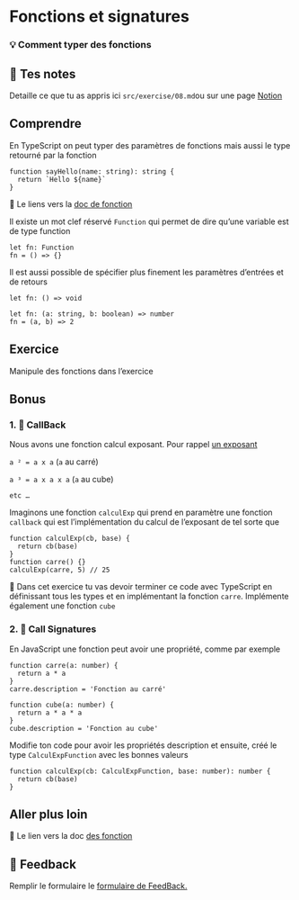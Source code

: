 # Fonctions et signatures

### 💡 Comment typer des fonctions

## 📝 Tes notes

Detaille ce que tu as appris ici
`src/exercise/08.md`ou sur une page [Notion](https://go.mikecodeur.com/course-notes-template)

## Comprendre

En TypeScript on peut typer des paramètres de fonctions mais aussi le type
retourné par la fonction

```tsx
function sayHello(name: string): string {
  return `Hello ${name}`
}
```

📑 Le liens vers la
[doc de fonction](https://www.typescriptlang.org/docs/handbook/2/functions.html)

Il existe un mot clef réservé `Function` qui permet de dire qu’une variable est
de type function

```tsx
let fn: Function
fn = () => {}
```

Il est aussi possible de spécifier plus finement les paramètres d’entrées et de
retours

```tsx
let fn: () => void

let fn: (a: string, b: boolean) => number
fn = (a, b) => 2
```

## Exercice

Manipule des fonctions dans l’exercice

## Bonus

### 1. 🚀 CallBack

Nous avons une fonction calcul exposant. Pour rappel
[un exposant](https://fr.wikipedia.org/wiki/Exposant_(math%C3%A9matiques))

`a ² = a x a` (`a` au carré)

`a ³ = a x a x a` (`a` au cube)

`etc …`

Imaginons une fonction `calculExp` qui prend en paramètre une fonction
`callback` qui est l’implémentation du calcul de l’exposant de tel sorte que

```tsx
function calculExp(cb, base) {
  return cb(base)
}
function carre() {}
calculExp(carre, 5) // 25
```

🐶 Dans cet exercice tu vas devoir terminer ce code avec TypeScript en
définissant tous les types et en implémentant la fonction `carre`. Implémente
également une fonction `cube`

### 2. 🚀 **Call Signatures**

En JavaScript une fonction peut avoir une propriété, comme par exemple

```tsx
function carre(a: number) {
  return a * a
}
carre.description = 'Fonction au carré'

function cube(a: number) {
  return a * a * a
}
cube.description = 'Fonction au cube'
```

Modifie ton code pour avoir les propriétés description et ensuite, créé le type
`CalculExpFunction` avec les bonnes valeurs

```tsx
function calculExp(cb: CalculExpFunction, base: number): number {
  return cb(base)
}
```

## Aller plus loin

📑 Le lien vers la doc
[des fonction](https://www.typescriptlang.org/docs/handbook/2/functions.html)

## 🐜 Feedback

Remplir le formulaire le
[formulaire de FeedBack.](https://go.mikecodeur.com/cours-react-avis?entry.1912869708=TypeScript%20PRO&entry.1430994900=2.Les%20Fondamentaux&entry.533578441=01%20Les%20fonctions)
